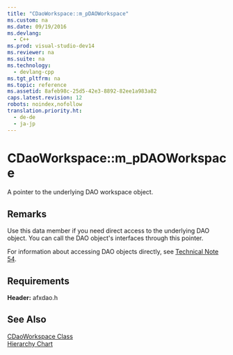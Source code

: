 ```yaml
---
title: "CDaoWorkspace::m_pDAOWorkspace"
ms.custom: na
ms.date: 09/19/2016
ms.devlang: 
  - C++
ms.prod: visual-studio-dev14
ms.reviewer: na
ms.suite: na
ms.technology: 
  - devlang-cpp
ms.tgt_pltfrm: na
ms.topic: reference
ms.assetid: 8afeb98c-25d5-42e3-8892-82ee1a983a82
caps.latest.revision: 12
robots: noindex,nofollow
translation.priority.ht: 
  - de-de
  - ja-jp
---
```

# CDaoWorkspace::m_pDAOWorkspace
A pointer to the underlying DAO workspace object.  
  
## Remarks  
 Use this data member if you need direct access to the underlying DAO object. You can call the DAO object's interfaces through this pointer.  
  
 For information about accessing DAO objects directly, see [Technical Note 54](../vs140/TN054--Calling-DAO-Directly-While-Using-MFC-DAO-Classes.md).  
  
## Requirements  
 **Header:** afxdao.h  
  
## See Also  
 [CDaoWorkspace Class](../vs140/CDaoWorkspace-Class.md)   
 [Hierarchy Chart](../vs140/Hierarchy-Chart.md)